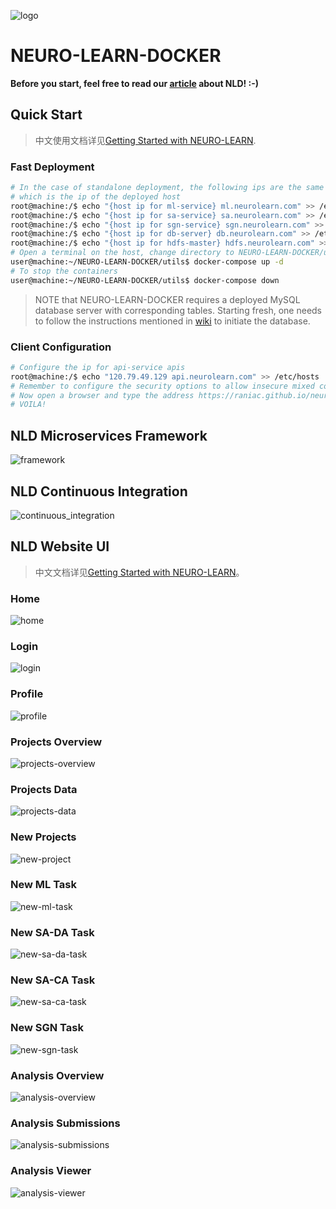 ![logo](doc/logo.png)

# NEURO-LEARN-DOCKER

**Before you start, feel free to read our [article](https://www.jianshu.com/p/06f0451463fe) about NLD! :-)**

## Quick Start

> 中文使用文档详见[Getting Started with NEURO-LEARN](https://www.jianshu.com/p/067747c881ee).

### Fast Deployment

```bash
# In the case of standalone deployment, the following ips are the same
# which is the ip of the deployed host
root@machine:/$ echo "{host ip for ml-service} ml.neurolearn.com" >> /etc/hosts
root@machine:/$ echo "{host ip for sa-service} sa.neurolearn.com" >> /etc/hosts
root@machine:/$ echo "{host ip for sgn-service} sgn.neurolearn.com" >> /etc/hosts
root@machine:/$ echo "{host ip for db-server} db.neurolearn.com" >> /etc/hosts
root@machine:/$ echo "{host ip for hdfs-master} hdfs.neurolearn.com" >> /etc/hosts
# Open a terminal on the host, change directory to NEURO-LEARN-DOCKER/utils
user@machine:~/NEURO-LEARN-DOCKER/utils$ docker-compose up -d
# To stop the containers
user@machine:~/NEURO-LEARN-DOCKER/utils$ docker-compose down
```

> NOTE that NEURO-LEARN-DOCKER requires a deployed MySQL database server with corresponding tables.
> Starting fresh, one needs to follow the instructions mentioned in [wiki](https://github.com/Raniac/NEURO-LEARN-DOCKER/wiki) to initiate the database.

### Client Configuration

```bash
# Configure the ip for api-service apis
root@machine:/$ echo "120.79.49.129 api.neurolearn.com" >> /etc/hosts
# Remember to configure the security options to allow insecure mixed contents
# Now open a browser and type the address https://raniac.github.io/neuro-learn-website/
# VOILA!
```

## NLD Microservices Framework

![framework](doc/framework.png)

## NLD Continuous Integration

![continuous_integration](doc/continuous_integration.png)

## NLD Website UI

> 中文文档详见[Getting Started with NEURO-LEARN](https://www.jianshu.com/p/067747c881ee)。

### Home

![home](doc/screenshots/home.png)

### Login

![login](doc/screenshots/login.png)

### Profile

![profile](doc/screenshots/profile.png)

### Projects Overview

![projects-overview](doc/screenshots/projects-overview.png)

### Projects Data

![projects-data](doc/screenshots/projects-data.png)

### New Projects

![new-project](doc/screenshots/new-project.png)

### New ML Task

![new-ml-task](doc/screenshots/new-ml-task.png)

### New SA-DA Task

![new-sa-da-task](doc/screenshots/new-sa-da-task.png)

### New SA-CA Task

![new-sa-ca-task](doc/screenshots/new-sa-ca-task.png)

### New SGN Task

![new-sgn-task](doc/screenshots/new-sgn-task.png)

### Analysis Overview

![analysis-overview](doc/screenshots/analysis-overview.png)

### Analysis Submissions

![analysis-submissions](doc/screenshots/analysis-submissions.png)

### Analysis Viewer

![analysis-viewer](doc/screenshots/analysis-viewer.png)
